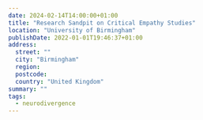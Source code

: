 ```yaml
---
date: 2024-02-14T14:00:00+01:00
title: "Research Sandpit on Critical Empathy Studies"
location: "University of Birmingham"
publishDate: 2022-01-01T19:46:37+01:00
address:
  street: ""
  city: "Birmingham"
  region:
  postcode:
  country: "United Kingdom"
summary: ""
tags:
  - neurodivergence
---
```


